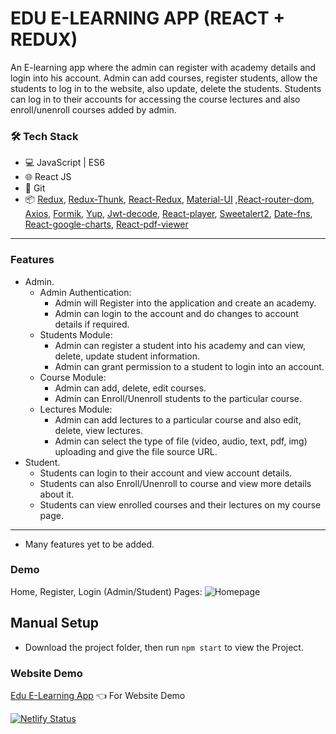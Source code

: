 # EDU E-LEARNING APP (REACT + REDUX)   

An E-learning app where the admin can register with academy details and login into his account. Admin can add courses, register students, allow the students to log in to the website, also update, delete the students. Students can log in to their accounts for accessing the course lectures and also enroll/unenroll courses added by admin.

### 🛠️ Tech Stack

- 💻 JavaScript | ES6
- 🌐 React JS
- 🔧 Git 
- 📦 [Redux](https://github.com/reduxjs/redux), [Redux-Thunk](https://github.com/reduxjs/redux-thunk), [React-Redux](https://github.com/reduxjs/react-redux), [Material-UI](https://github.com/mui-org/material-ui) ,[React-router-dom](https://www.npmjs.com/package/react-router-dom), [Axios](https://www.npmjs.com/package/axios), [Formik](https://github.com/formium/formik), [Yup](https://github.com/jquense/yup), [Jwt-decode](https://github.com/auth0/jwt-decode), [React-player](https://github.com/CookPete/react-player), [Sweetalert2](https://sweetalert2.github.io/), [Date-fns](https://github.com/date-fns/date-fns), [React-google-charts](https://react-google-charts.com/), [React-pdf-viewer](https://react-pdf-viewer.dev/)

---
### Features

- Admin.
  - Admin Authentication:
    - Admin will Register into the application and create an academy.
    - Admin can login to the account and do changes to account details if required.
  - Students Module: 
    - Admin can register a student into his academy and can view, delete, update student information.
    - Admin can grant permission to a student to login into an account.
  - Course Module:
    - Admin can add, delete, edit courses.
    - Admin can Enroll/Unenroll students to the particular course.
  - Lectures Module:
    - Admin can add lectures to a particular course and also edit, delete, view lectures.
    - Admin can select the type of file (video, audio, text, pdf, img) uploading and give the file source URL.
- Student.
  - Students can login to their account and view account details.
  - Students can also Enroll/Unenroll to course and view more details about it.
  - Students can view enrolled courses and their lectures on my course page.
    
---
- Many features yet to be added.

### Demo
Home, Register, Login (Admin/Student) Pages:
![Homepage](https://user-images.githubusercontent.com/93823982/145931882-13cb3add-9da6-4d72-98e8-c9f8581df43b.gif)

## Manual Setup
- Download the project folder, then run `npm start` to view the Project.

### Website Demo
[Edu E-Learning App](https://edu-elearning.netlify.app/) 👈 For Website Demo

[![Netlify Status](https://api.netlify.com/api/v1/badges/00c53325-1d81-4701-a4fe-b16b08ded3ac/deploy-status)](https://edu-elearning.netlify.app)